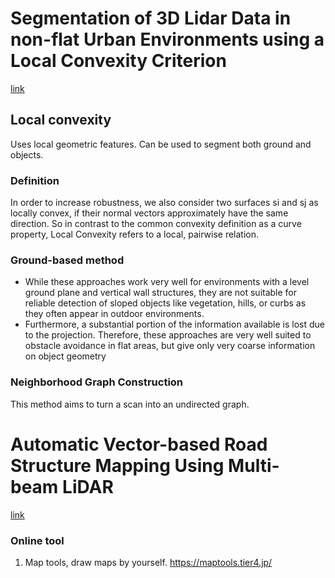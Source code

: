 # Segmentation of 3D Lidar Data in non-flat Urban Environments using a Local Convexity Criterion
[link](https://www.mrt.kit.edu/z/publ/download/Moosmann_IV09.pdf)

## Local convexity

Uses local geometric features. Can be used to segment both ground and objects.


### Definition

In order to increase robustness, we also consider two surfaces si and sj as locally convex, if their normal vectors approximately have the same direction. So in contrast to the common convexity definition as a curve property, Local Convexity refers to a local, pairwise relation.


### Ground-based method

- While these approaches work very well for environments with a level ground plane and vertical wall structures, they are not suitable for reliable detection of sloped objects like vegetation, hills, or curbs as
they often appear in outdoor environments. 
-  Furthermore, a substantial portion of the information available is lost due to the projection. Therefore, these approaches are very well suited to obstacle avoidance in flat areas, but give only very coarse information on object geometry

### Neighborhood Graph Construction

This method aims to turn a scan into an undirected graph.



# Automatic Vector-based Road Structure Mapping Using Multi-beam LiDAR
[link](https://arxiv.org/pdf/1804.07028.pdf)


### Online tool
1. Map tools, draw maps by yourself. https://maptools.tier4.jp/
